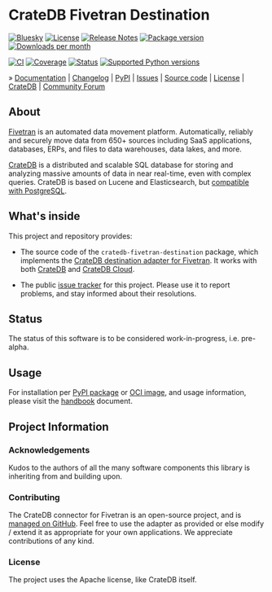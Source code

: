 # CrateDB Fivetran Destination

[![Bluesky][badge-bluesky]][project-bluesky]
[![License][badge-license]][project-license]
[![Release Notes][badge-release-notes]][project-release-notes]
[![Package version][badge-package-version]][project-pypi]
[![Downloads per month][badge-downloads-per-month]][project-downloads]

[![CI][badge-ci]][project-ci]
[![Coverage][badge-coverage]][project-coverage]
[![Status][badge-status]][project-pypi]
[![Supported Python versions][badge-python-versions]][project-pypi]

» [Documentation]
| [Changelog]
| [PyPI]
| [Issues]
| [Source code]
| [License]
| [CrateDB]
| [Community Forum]

## About

[Fivetran] is an automated data movement platform. Automatically, reliably and
securely move data from 650+ sources including SaaS applications, databases,
ERPs, and files to data warehouses, data lakes, and more.

[CrateDB] is a distributed and scalable SQL database for storing and analyzing
massive amounts of data in near real-time, even with complex queries. 
CrateDB is based on Lucene and Elasticsearch, but [compatible with PostgreSQL].

## What's inside

This project and repository provides:

- The source code of the `cratedb-fivetran-destination` package, which implements
  the [CrateDB destination adapter for Fivetran]. It works with both [CrateDB] and
  [CrateDB Cloud].

- The public [issue tracker] for this project. Please use it
  to report problems, and stay informed about their resolutions.

## Status

The status of this software is to be considered work-in-progress,
i.e. pre-alpha.

## Usage

For installation per [PyPI package][PyPI] or [OCI image], and usage
information, please visit the [handbook] document.

## Project Information

### Acknowledgements
Kudos to the authors of all the many software components this library is
inheriting from and building upon.

### Contributing
The CrateDB connector for Fivetran is an open-source project, and is
[managed on GitHub].
Feel free to use the adapter as provided or else modify / extend it
as appropriate for your own applications. We appreciate contributions of any kind.

### License
The project uses the Apache license, like CrateDB itself.


[compatible with PostgreSQL]: https://cratedb.com/docs/guide/feature/postgresql-compatibility/
[CrateDB]: https://cratedb.com/database
[CrateDB Cloud]: https://cratedb.com/database/cloud
[CrateDB destination adapter for Fivetran]: https://cratedb.com/docs/guide/integrate/fivetran/
[Fivetran]: https://www.fivetran.com/
[Fivetran SDK Development Guide]: https://github.com/fivetran/fivetran_sdk/blob/main/development-guide.md
[handbook]: https://github.com/crate/cratedb-fivetran-destination/blob/cratedb/docs/handbook.md
[issue tracker]: https://github.com/crate/cratedb-fivetran-destination/issues
[OCI image]: https://github.com/crate/cratedb-fivetran-destination/pkgs/container/cratedb-fivetran-destination

[Changelog]: https://github.com/crate/cratedb-fivetran-destination/blob/cratedb/CHANGES.md
[Community Forum]: https://community.cratedb.com/
[Documentation]: https://cratedb.com/docs/guide/integrate/fivetran/
[Issues]: https://github.com/crate/cratedb-fivetran-destination/issues
[License]: https://github.com/crate/cratedb-fivetran-destination/blob/cratedb/LICENSE
[managed on GitHub]: https://github.com/crate/cratedb-fivetran-destination
[PyPI]: https://pypi.org/project/cratedb-fivetran-destination/
[Source code]: https://github.com/crate/cratedb-fivetran-destination

[badge-bluesky]: https://img.shields.io/badge/Bluesky-0285FF?logo=bluesky&logoColor=fff&label=Follow%20%40CrateDB
[badge-ci]: https://github.com/crate/cratedb-fivetran-destination/actions/workflows/tests.yml/badge.svg
[badge-coverage]: https://codecov.io/gh/crate/cratedb-fivetran-destination/branch/main/graph/badge.svg
[badge-downloads-per-month]: https://pepy.tech/badge/cratedb-fivetran-destination/month
[badge-license]: https://img.shields.io/github/license/crate/cratedb-fivetran-destination.svg
[badge-package-version]: https://img.shields.io/pypi/v/cratedb-fivetran-destination.svg
[badge-python-versions]: https://img.shields.io/pypi/pyversions/cratedb-fivetran-destination.svg
[badge-release-notes]: https://img.shields.io/github/release/crate/cratedb-fivetran-destination?label=Release+Notes
[badge-status]: https://img.shields.io/pypi/status/cratedb-fivetran-destination.svg
[project-bluesky]: https://bsky.app/search?q=cratedb
[project-ci]: https://github.com/crate/cratedb-fivetran-destination/actions/workflows/tests.yml
[project-coverage]: https://app.codecov.io/gh/crate/cratedb-fivetran-destination
[project-downloads]: https://pepy.tech/project/cratedb-fivetran-destination/
[project-license]: https://github.com/crate/cratedb-fivetran-destination/blob/cratedb/LICENSE
[project-pypi]: https://pypi.org/project/cratedb-fivetran-destination
[project-release-notes]: https://github.com/crate/cratedb-fivetran-destination/releases
